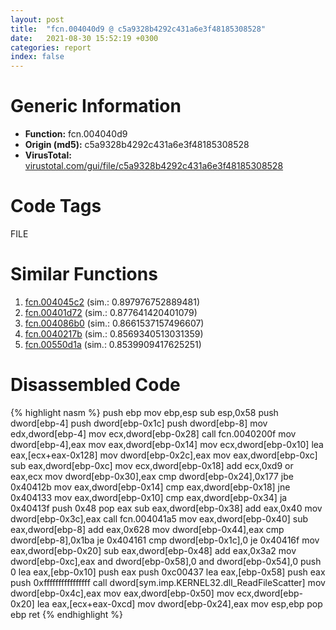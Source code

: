 ```yaml
---
layout: post
title:  "fcn.004040d9 @ c5a9328b4292c431a6e3f48185308528"
date:   2021-08-30 15:52:19 +0300
categories: report
index: false
---
```


# Generic Information
- **Function:** fcn.004040d9
- **Origin (md5):** c5a9328b4292c431a6e3f48185308528
- **VirusTotal:** [virustotal.com/gui/file/c5a9328b4292c431a6e3f48185308528][virustotal_ref]

# Code Tags
<span class="tag" id="FILE">FILE</span>


# Similar Functions

1. [fcn.004045c2][similar_1_ref] (sim.: 0.897976752889481)
2. [fcn.00401d72][similar_2_ref] (sim.: 0.877641420401079)
3. [fcn.004086b0][similar_3_ref] (sim.: 0.8661537157496607)
4. [fcn.0040217b][similar_4_ref] (sim.: 0.8569340513031359)
5. [fcn.00550d1a][similar_5_ref] (sim.: 0.8539909417625251)


# Disassembled Code

{% highlight nasm %}
push ebp
mov ebp,esp
sub esp,0x58
push dword[ebp-4]
push dword[ebp-0x1c]
push dword[ebp-8]
mov edx,dword[ebp-4]
mov ecx,dword[ebp-0x28]
call fcn.0040200f
mov dword[ebp-4],eax
mov eax,dword[ebp-0x14]
mov ecx,dword[ebp-0x10]
lea eax,[ecx+eax-0x128]
mov dword[ebp-0x2c],eax
mov eax,dword[ebp-0xc]
sub eax,dword[ebp-0xc]
mov ecx,dword[ebp-0x18]
add ecx,0xd9
or eax,ecx
mov dword[ebp-0x30],eax
cmp dword[ebp-0x24],0x177
jbe 0x40412b
mov eax,dword[ebp-0x14]
cmp eax,dword[ebp-0x18]
jne 0x404133
mov eax,dword[ebp-0x10]
cmp eax,dword[ebp-0x34]
ja 0x40413f
push 0x48
pop eax
sub eax,dword[ebp-0x38]
add eax,0x40
mov dword[ebp-0x3c],eax
call fcn.004041a5
mov eax,dword[ebp-0x40]
sub eax,dword[ebp-8]
add eax,0x628
mov dword[ebp-0x44],eax
cmp dword[ebp-8],0x1ba
je 0x404161
cmp dword[ebp-0x1c],0
je 0x40416f
mov eax,dword[ebp-0x20]
sub eax,dword[ebp-0x48]
add eax,0x3a2
mov dword[ebp-0xc],eax
and dword[ebp-0x58],0
and dword[ebp-0x54],0
push 0
lea eax,[ebp-0x10]
push eax
push 0xc00437
lea eax,[ebp-0x58]
push eax
push 0xffffffffffffffff
call dword[sym.imp.KERNEL32.dll_ReadFileScatter]
mov dword[ebp-0x4c],eax
mov eax,dword[ebp-0x50]
mov ecx,dword[ebp-0x20]
lea eax,[ecx+eax-0xcd]
mov dword[ebp-0x24],eax
mov esp,ebp
pop ebp
ret 
{% endhighlight %}


[similar_1_ref]: /report/fcn.004045c2@f40e41234bc244856083b8839ad797e1
[similar_2_ref]: /report/fcn.00401d72@c5a9328b4292c431a6e3f48185308528
[similar_3_ref]: /report/fcn.004086b0@f7fdde1e34169179beb179f5c2c38adb
[similar_4_ref]: /report/fcn.0040217b@35459c3a1793526709d42ddd5b0c1d53
[similar_5_ref]: /report/fcn.00550d1a@8bd41b732eefb1ee271fb434070dd021
[virustotal_ref]: https://www.virustotal.com/gui/file/c5a9328b4292c431a6e3f48185308528